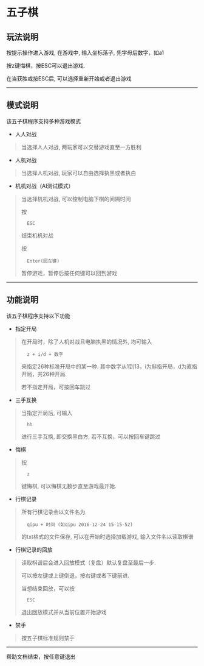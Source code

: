 ﻿# 五子棋

## 玩法说明

按提示操作进入游戏, 在游戏中, 输入坐标落子, 先字母后数字，如a1

按z键悔棋，按ESC可以退出游戏.

在当获胜或按ESC后, 可以选择重新开始或者退出游戏

***

## 模式说明

该五子棋程序支持多种游戏模式

* 人人对战

>当选择人人对战, 两玩家可以交替游戏直至一方胜利

* 人机对战

>当选择人机对战, 玩家可以自由选择执黑或者执白

* 机机对战（AI测试模式）

>当选择机机对战, 可以控制电脑下棋的间隔时间
>
>按
>
>		ESC
>
>结束机机对战
>
>按
>
>		Enter(回车键)
>
>暂停游戏，暂停后按任何键可以回到游戏

***

## 功能说明

该五子棋程序支持以下功能

* 指定开局

>在开局时，除了人机对战且电脑执黑的情况外, 均可输入
>
>		z + i/d + 数字
>
>来指定26种标准开局中的某一种. 其中数字从1到13，i为斜指开局，d为直指开局，共26种开局.
>
>若不指定开局，可按回车跳过

* 三手互换

>当指定开局后, 可输入
>
>		hh
>
>进行三手互换, 即交换黑白方, 若不互换，可以按回车键跳过

* 悔棋

>按
>
>		z
>
>键悔棋, 可以悔棋无数步直至游戏最开始.

* 行棋记录

>所有行棋记录会以文件名为
>
>		qipu + 时间 (如qipu 2016-12-24 15-15-52)
>
>的txt格式的文件保存, 可以在开始时选择加载游戏, 输入文件名以读取棋谱

* 行棋记录的回放

>读取棋谱后会进入回放模式（复盘）默认复盘至最后一步. 
>
>可以按左键或上键倒退，按右键或者下键前进.
>
>当想结束回放，可以按
>
>		ESC
>
>退出回放模式并从当前位置开始游戏

* 禁手

>按五子棋标准规则禁手

***

帮助文档结束，按任意键退出